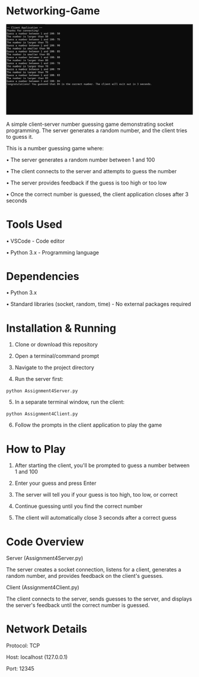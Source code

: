 # Networking-Game


![Client Side Screenshot](ClientSide.png)

A simple client-server number guessing game demonstrating socket programming. The server generates a random number, and the client tries to guess it.

This is a number guessing game where:

• The server generates a random number between 1 and 100

• The client connects to the server and attempts to guess the number

• The server provides feedback if the guess is too high or too low

• Once the correct number is guessed, the client application closes after 3 seconds


# Tools Used

• VSCode - Code editor

• Python 3.x - Programming language

# Dependencies

• Python 3.x

• Standard libraries (socket, random, time) - No external packages required

# Installation & Running

1. Clone or download this repository

2. Open a terminal/command prompt

3. Navigate to the project directory

4. Run the server first:

  ```python Assignment4Server.py```

5. In a separate terminal window, run the client:

  ```python Assignment4Client.py```

6. Follow the prompts in the client application to play the game

# How to Play

1. After starting the client, you'll be prompted to guess a number between 1 and 100

2. Enter your guess and press Enter

3. The server will tell you if your guess is too high, too low, or correct

4. Continue guessing until you find the correct number

5. The client will automatically close 3 seconds after a correct guess

# Code Overview

Server (Assignment4Server.py)

The server creates a socket connection, listens for a client, generates a random number, and provides feedback on the client's guesses.

Client (Assignment4Client.py)

The client connects to the server, sends guesses to the server, and displays the server's feedback until the correct number is guessed.

# Network Details

Protocol: TCP

Host: localhost (127.0.0.1)

Port: 12345


